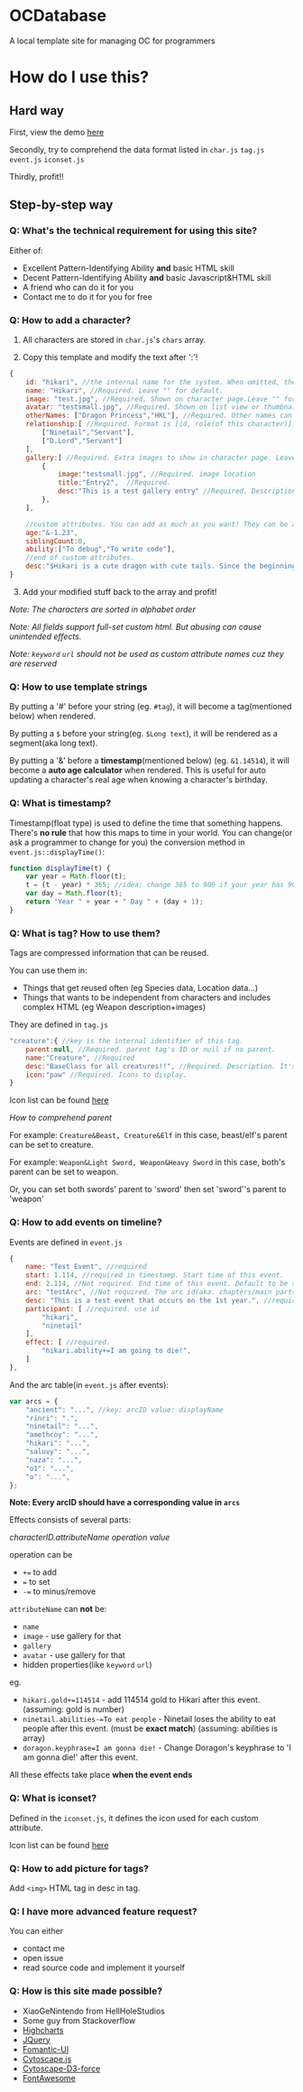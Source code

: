 # OCDatabase
A local template site for managing OC for programmers

# How do I use this?
## Hard way
First, view the demo [here](https://xiaogenintendo.github.io/OC-Database/)

Secondly, try to comprehend the data format listed in `char.js` `tag.js` `event.js` `iconset.js`

Thirdly, profit!!

## Step-by-step way
### Q: What's the technical requirement for using this site?
Either of:
- Excellent Pattern-Identifying Ability **and** basic HTML skill
- Decent Pattern-Identifying Ability **and** basic Javascript&HTML skill
- A friend who can do it for you
- Contact me to do it for you for free

### Q: How to add a character?
1. All characters are stored in `char.js`'s `chars` array.

2. Copy this template and modify the text after ':'!
```js
{
    id: "hikari", //the internal name for the system. When omitted, the id will be name
    name: "Hikari", //Required. Leave "" for default.
    image: "test.jpg", //Required. Shown on character page.Leave "" for default.
    avatar: "testsmall.jpg", //Required. Shown on list view or thumbnail.
    otherNames: ["Dragon Princess","HKL"], //Required. Other names can be found through search box. Leave it to [] when there's none
    relationship:[ //Required. Format is [id, role(of this character)]. Leave [] if none.
        ["Ninetail","Servant"],
        ["D.Lord","Servant"]
    ],
    gallery:[ //Required. Extra images to show in character page. Leave [] if none.
        {
            image:"testsmall.jpg", //Required. image location
            title:"Entry2",  //Required.
            desc:"This is a test gallery entry" //Required. Description/Comments.
        },
    ],

    //custom attributes. You can add as much as you want! They can be arrays, strings, template strings(mentioned below), numbers. They are shown in the character page.
    age:"&-1.23",
    siblingCount:0,
    ability:["To debug","To write code"],
    //end of custom attributes.
    desc:"$Hikari is a cute dragon with cute tails. Since the beginning of time, she was a servant for Ninetail.", //Required. Usually put at last.
}
```

3. Add your modified stuff back to the array and profit!

_Note: The characters are sorted in alphabet order_

_Note: All fields support full-set custom html. But abusing can cause unintended effects._

_Note: `keyword` `url` should not be used as custom attribute names cuz they are reserved_
### Q: How to use template strings
By putting a '#' before your string (eg. `#tag`), it will become a tag(mentioned below) when rendered.

By putting a `$` before your string(eg. `$Long text`), it will be rendered as a segment(aka long text).

By putting a '&' before a **timestamp**(mentioned below) (eg. `&1.14514`), it will become a **auto age calculator** when rendered. This is useful for auto updating a character's real age when knowing a character's birthday.

### Q: What is timestamp?
Timestamp(float type) is used to define the time that something happens. There's **no rule** that how this maps to time in your world. You can change(or ask a programmer to change for you) the conversion method in `event.js::displayTime()`:

```js
function displayTime(t) {
    var year = Math.floor(t);
    t = (t - year) * 365; //idea: change 365 to 900 if your year has 900 days!
    var day = Math.floor(t);
    return "Year " + year + " Day " + (day + 1);
}
```

### Q: What is tag? How to use them?
Tags are compressed information that can be reused.

You can use them in:
- Things that get reused often (eg Species data, Location data...)
- Things that wants to be independent from characters and includes complex HTML (eg Weapon description+images)

They are defined in `tag.js`

```js
"creature":{ //key is the internal identifier of this tag.
    parent:null, //Required. parent tag's ID or null if no parent. 
    name:"Creature", //Required
    desc:"BaseClass for all creatures!!", //Required. Description. It's recommended to put multimedia here.
    icon:"paw" //Required. Icons to display.
}
```

Icon list can be found [here](https://fomantic-ui.com/elements/icon.html)

_How to comprehend parent_

For example: `Creature&Beast, Creature&Elf` in this case, beast/elf's parent can be set to creature.

For example: `Weapon&Light Sword, Weapon&Heavy Sword` in this case, both's parent can be set to weapon.

Or, you can set both swords' parent to 'sword' then set 'sword''s parent to 'weapon'

### Q: How to add events on timeline?
Events are defined in `event.js`
```js
{
    name: "Test Event", //required
    start: 1.114, //required in timestamp. Start time of this event.
    end: 2.114, //Not required. End time of this event. Default to be start time.
    arc: "testArc", //Not required. The arc id(aka. chapters/main parts/big era/series) this event belongs in
    desc: "This is a test event that occurs on the 1st year.", //required, description. DOES NOT NEED TEMPLATE STRING
    participant: [ //required. use id
        "hikari",
        "ninetail"
    ],
    effect: [ //required.
        "hikari.ability+=I am going to die!",
    ]
},
```

And the arc table(in `event.js` after events):
```js
var arcs = {
    "ancient": "...", //key: arcID value: displayName
    "rinri": ".",
    "ninetail": "...",
    "amethcoy": "...",
    "hikari": "...",
    "saluvy": "...",
    "naza": "...",
    "o1": "...",
    "o": "...",
};
```
**Note: Every arcID should have a corresponding value in `arcs`**

Effects consists of several parts:

_characterID.attributeName operation value_

operation can be 
- `+=` to add
- `=` to set
- `-=` to minus/remove

`attributeName` can **not** be:
- `name`
- `image` - use gallery for that
- `gallery`
- `avatar` - use gallery for that
- hidden properties(like `keyword` `url`)

eg.
- `hikari.gold+=114514` - add 114514 gold to Hikari after this event. (assuming: gold is number)
- `ninetail.abilities-=To eat people` - Ninetail loses the ability to eat people after this event. (must be **exact match**) (assuming: abilities is array)
- `doragon.keyphrase=I am gonna die!` - Change Doragon's keyphrase to 'I am gonna die!' after this event.

All these effects take place **when the event ends**

### Q: What is iconset?
Defined in the `iconset.js`, it defines the icon used for each custom attribute.

Icon list can be found [here](https://fomantic-ui.com/elements/icon.html)

### Q: How to add picture for tags?
Add `<img>` HTML tag in desc in tag.

### Q: I have more advanced feature request?
You can either
- contact me
- open issue
- read source code and implement it yourself

### Q: How is this site made possible?
- XiaoGeNintendo from HellHoleStudios
- Some guy from Stackoverflow
- [Highcharts](https://www.highcharts.com/)
- [JQuery](https://www.jquery.com)
- [Fomantic-UI](https://fomantic-ui.com/)
- [Cytoscape.js](https://js.cytoscape.org/)
- [Cytoscape-D3-force](https://github.com/shichuanpo/cytoscape.js-d3-force)
- [FontAwesome](https://fontawesome.com/)
